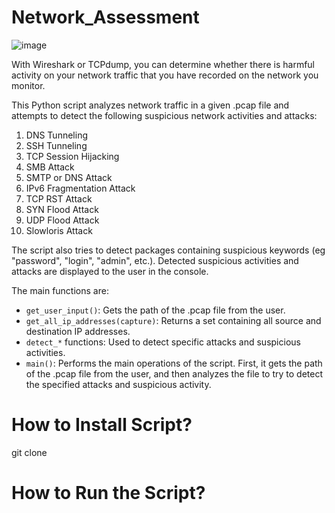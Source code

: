 # Network_Assessment

![image](https://user-images.githubusercontent.com/64872731/234103212-307dfc72-4b39-4867-bbc9-d467af93c313.png)


With Wireshark or TCPdump, you can determine whether there is harmful activity on your network traffic that you have recorded on the network you monitor.

This Python script analyzes network traffic in a given .pcap file and attempts to detect the following suspicious network activities and attacks:

1. DNS Tunneling
2. SSH Tunneling
3. TCP Session Hijacking
4. SMB Attack
5. SMTP or DNS Attack
6. IPv6 Fragmentation Attack
7. TCP RST Attack
8. SYN Flood Attack
9. UDP Flood Attack
10. Slowloris Attack

The script also tries to detect packages containing suspicious keywords (eg "password", "login", "admin", etc.). Detected suspicious activities and attacks are displayed to the user in the console.

The main functions are:

- `get_user_input()`: Gets the path of the .pcap file from the user.
- `get_all_ip_addresses(capture)`: Returns a set containing all source and destination IP addresses.
- `detect_*` functions: Used to detect specific attacks and suspicious activities.
- `main()`: Performs the main operations of the script. First, it gets the path of the .pcap file from the user, and then analyzes the file to try to detect the specified attacks and suspicious activity.

# How to Install Script?

git clone 

# How to Run the Script?
